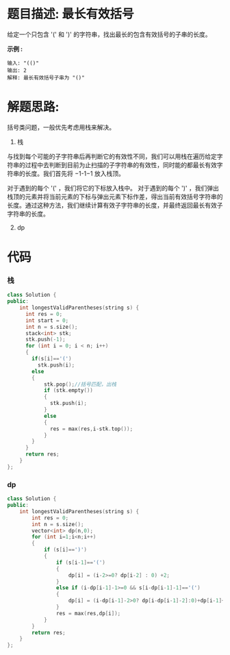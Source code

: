 # 题目描述:  最长有效括号

给定一个只包含 '(' 和 ')' 的字符串，找出最长的包含有效括号的子串的长度。

**示例 :**
```
输入: "(()"
输出: 2
解释: 最长有效括号子串为 "()"
```
# 解题思路:
  括号类问题，一般优先考虑用栈来解决。
  
1. 栈

与找到每个可能的子字符串后再判断它的有效性不同，我们可以用栈在遍历给定字符串的过程中去判断到目前为止扫描的子字符串的有效性，同时能的都最长有效字符串的长度。我们首先将 −1-1−1 放入栈顶。

对于遇到的每个 '(' ，我们将它的下标放入栈中。
对于遇到的每个 ')' ，我们弹出栈顶的元素并将当前元素的下标与弹出元素下标作差，得出当前有效括号字符串的长度。通过这种方法，我们继续计算有效子字符串的长度，并最终返回最长有效子字符串的长度。

2. dp


  
# 代码

###  栈
```c++
class Solution {
public:
    int longestValidParentheses(string s) {
      int res = 0;
      int start = 0;
      int n = s.size();
      stack<int> stk;
      stk.push(-1);
      for (int i = 0; i < n; i++)
      {
        if(s[i]=='(')
          stk.push(i);
        else
        {
            stk.pop();//括号匹配，出栈
            if (stk.empty())
            {
              stk.push(i);
            }
            else
            {
              res = max(res,i-stk.top());
            }
        }
      }
      return res;
    }
};
```
### dp
```c++
class Solution {
public:
    int longestValidParentheses(string s) {
        int res = 0;
        int n = s.size();
        vector<int> dp(n,0);
        for (int i=1;i<n;i++)
        {
            if (s[i]==')')
            {
                if (s[i-1]=='(')
                {
                    dp[i] = (i-2>=0? dp[i-2] : 0) +2;
                }
                else if (i-dp[i-1]-1>=0 && s[i-dp[i-1]-1]=='(')
                {
                    dp[i] = (i-dp[i-1]-2>0? dp[i-dp[i-1]-2]:0)+dp[i-1]+2;
                }
                res = max(res,dp[i]);
            }
        }
        return res;
    }
};
```
